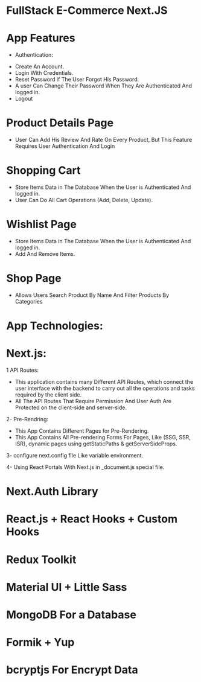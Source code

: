 # FullStack E-Commerce Next.JS

# App Features
* Authentication:
- Create An Account.
- Login With Credentials.
- Reset Password if The User Forgot His Password.
- A user Can Change Their Password When They Are Authenticated And logged in.
- Logout

# Product Details Page
- User Can Add His Review And Rate On Every Product, But This Feature Requires User Authentication And Login

# Shopping Cart
- Store Items Data in The Database When the User is Authenticated And logged in.
- User Can Do All Cart Operations (Add, Delete, Update).
  
# Wishlist Page
- Store Items Data in The Database When the User is Authenticated And logged in.
- Add And Remove Items.

# Shop Page
- Allows Users Search Product By Name And Filter Products By Categories

# App Technologies:
# Next.js:
1 API Routes:
- This application contains many Different API Routes, which connect the user interface with the backend to carry out all the operations and tasks required by the client side.
- All The API Routes That Require Permission And User Auth Are Protected on the client-side and server-side.
 
2- Pre-Rendring:
- This App Contains Different Pages for Pre-Rendering.
- This App Contains All Pre-rendering Forms For Pages, Like (SSG, SSR, ISR), dynamic pages using getStaticPaths & getServerSideProps.

3- configure next.config file Like variable environment.

4- Using React Portals With Next.js in _document.js special file.

# Next.Auth Library

# React.js + React Hooks + Custom Hooks

# Redux Toolkit

# Material UI + Little Sass

# MongoDB For a Database

# Formik + Yup

# bcryptjs For Encrypt Data
  
